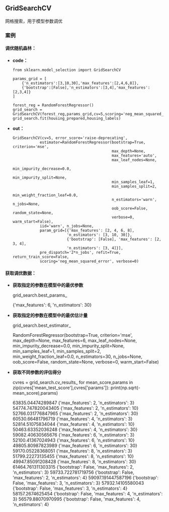 ## GridSearchCV

网格搜索，用于模型参数调优


### 案例 

#### 调优随机森林：

*   __code：__

        from sklearn.model_selection import GridSearchCV

        params_grid = [
            {'n_estimators':[3,10,30],'max_features':[2,4,6,8]},
            {'bootstrap':[False],'n_estimators':[3,4],'max_features':[2,3,4]}
        ]

        forest_reg = RandomForestRegressor()
        grid_search = GridSearchCV(forest_reg,params_grid,cv=5,scoring='neg_mean_squared_error')
        grid_search.fit(housing_prepared,housing_labels)

*   __out：__

        GridSearchCV(cv=5, error_score='raise-deprecating',
                    estimator=RandomForestRegressor(bootstrap=True, criterion='mse',
                                                    max_depth=None,
                                                    max_features='auto',
                                                    max_leaf_nodes=None,
                                                    min_impurity_decrease=0.0,
                                                    min_impurity_split=None,
                                                    min_samples_leaf=1,
                                                    min_samples_split=2,
                                                    min_weight_fraction_leaf=0.0,
                                                    n_estimators='warn', n_jobs=None,
                                                    oob_score=False, random_state=None,
                                                    verbose=0, warm_start=False),
                    iid='warn', n_jobs=None,
                    param_grid=[{'max_features': [2, 4, 6, 8],
                                'n_estimators': [3, 10, 30]},
                                {'bootstrap': [False], 'max_features': [2, 3, 4],
                                'n_estimators': [3, 4]}],
                    pre_dispatch='2*n_jobs', refit=True, return_train_score=False,
                    scoring='neg_mean_squared_error', verbose=0)


#### 获取调优数据：

*   __获取指定的参数在模型中的最优参数__

    grid_search.best_params_

    {'max_features': 6, 'n_estimators': 30}


*   __获取指定的参数在模型中的最优估计量__

    grid_search.best_estimator_

    
    RandomForestRegressor(bootstrap=True, criterion='mse', max_depth=None,
                        max_features=6, max_leaf_nodes=None,
                        min_impurity_decrease=0.0, min_impurity_split=None,
                        min_samples_leaf=1, min_samples_split=2,
                        min_weight_fraction_leaf=0.0, n_estimators=30,
                        n_jobs=None, oob_score=False, random_state=None,
                        verbose=0, warm_start=False)

*   __获取不同参数的评估得分__

    cvres = grid_search.cv_results_
    for mean_score,params in zip(cvres['mean_test_score'],cvres['params']):
        print(np.sqrt(-mean_score),params)

    63835.04474289847 {'max_features': 2, 'n_estimators': 3}
    54774.747820043405 {'max_features': 2, 'n_estimators': 10}
    52766.031776847965 {'max_features': 2, 'n_estimators': 30}
    60530.66481796719 {'max_features': 4, 'n_estimators': 3}
    52814.51075834044 {'max_features': 4, 'n_estimators': 10}
    50463.63352036248 {'max_features': 4, 'n_estimators': 30}
    59082.40630565676 {'max_features': 6, 'n_estimators': 3}
    52100.41367024943 {'max_features': 6, 'n_estimators': 10}
    49805.80987823989 {'max_features': 6, 'n_estimators': 30}
    59170.05228368051 {'max_features': 8, 'n_estimators': 3}
    51799.22273135455 {'max_features': 8, 'n_estimators': 10}
    49947.85091208428 {'max_features': 8, 'n_estimators': 30}
    61464.761311303315 {'bootstrap': False, 'max_features': 2, 'n_estimators': 3}
    59733.722781719756 {'bootstrap': False, 'max_features': 2, 'n_estimators': 4}
    59097.191447587196 {'bootstrap': False, 'max_features': 3, 'n_estimators': 3}
    57932.14105580043 {'bootstrap': False, 'max_features': 3, 'n_estimators': 4}
    58157.2674625454 {'bootstrap': False, 'max_features': 4, 'n_estimators': 3}
    56579.88070970995 {'bootstrap': False, 'max_features': 4, 'n_estimators': 4}
